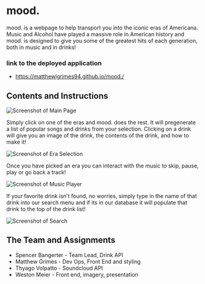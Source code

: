 # mood.

mood. is a webpage to help transport you into the iconic eras of Americana. Music and Alcohol have played a massive role in American history and mood. is designed to give you some of the greatest hits of each generation, both in music and in drinks!

### link to the deployed application
- https://matthewlgrimes94.github.io/mood./

## Contents and Instructions
![Screenshot of Main Page](https://github.com/Matthewlgrimes94/mood./blob/master/images/screenshots/main.png)

Simply click on one of the eras and mood. does the rest. It will pregenerate a list of popular songs and drinks from your selection. 
Clicking on a drink will give you an image of the drink, the contents of the drink, and how to make it! 

![Screenshot of Era Selection](https://github.com/Matthewlgrimes94/mood./blob/master/images/screenshots/openpage.png)

Once you have picked an era you can interact with the music to skip, pause, play or go back a track!

![Screenshot of Music Player](https://github.com/Matthewlgrimes94/mood./blob/master/images/screenshots/mediaplayer.png)

If your favorite drink isn't found, no worries, simply type in the name of that drink into our search menu and if its in our database it will populate that drink to the top of the drink list!

![Screenshot of Search](https://github.com/Matthewlgrimes94/mood./blob/master/images/screenshots/searchitem.png)

## The Team and Assignments


- Spencer Bangerter - Team Lead, Drink API
- Matthew Grimes - Dev Ops, Front End and styling
- Thyago Volpatto - Soundcloud API
- Weston Meier - Front end, imagery, presentation